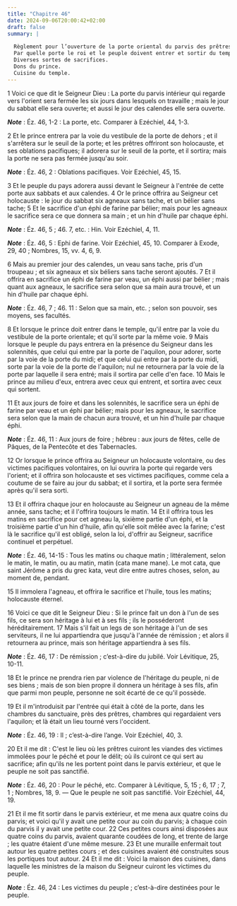 ```yaml
---
title: "Chapitre 46"
date: 2024-09-06T20:00:42+02:00
draft: false
summary: |
  
  Règlement pour l’ouverture de la porte oriental du parvis des prêtres.
  Par quelle porte le roi et le peuple doivent entrer et sortir du temple.
  Diverses sortes de sacrifices.
  Dons du prince.
  Cuisine du temple.
---
```



1 Voici ce que dit le Seigneur Dieu : La porte du parvis intérieur qui regarde vers l'orient sera fermée les six jours dans lesquels on travaille ; mais le jour du sabbat elle sera ouverte; et aussi le jour des calendes elle sera ouverte.

***Note*** :  Éz. 46, 1-2 : La porte, etc. Comparer à Ezéchiel, 44, 1-3.

2 Et le prince entrera par la voie du vestibule de la porte de dehors ; et il s'arrêtera sur le seuil de la porte; et les prêtres offriront son holocauste, et ses oblations pacifiques; il adorera sur le seuil de la porte, et il sortira; mais la porte ne sera pas fermée jusqu'au soir.

***Note*** :  Éz. 46, 2 : Oblations pacifiques. Voir Ezéchiel, 45, 15.

3 Et le peuple du pays adorera aussi devant le Seigneur à l'entrée de cette porte aux sabbats et aux calendes. 4 Or le prince offrira au Seigneur cet holocauste : le jour du sabbat six agneaux sans tache, et un bélier sans tache; 5 Et le sacrifice d'un éphi de farine par bélier; mais pour les agneaux le sacrifice sera ce que donnera sa main ; et un hin d'huile par chaque éphi.

***Note*** :  Éz. 46, 5 ; 46. 7, etc. : Hin. Voir Ezéchiel, 4, 11.

***Note*** :  Éz. 46, 5 : Ephi de farine. Voir Ezéchiel, 45, 10. Comparer à Exode, 29, 40 ; Nombres, 15, vv. 4, 6, 9.

6 Mais au premier jour des calendes, un veau sans tache, pris d'un troupeau ; et six agneaux et six béliers sans tache seront ajoutés. 7 Et il offrira en sacrifice un éphi de farine par veau, un éphi aussi par bélier ; mais quant aux agneaux, le sacrifice sera selon que sa main aura trouvé, et un hin d'huile par chaque éphi.

***Note*** :  Éz. 46, 7 ; 46. 11 : Selon que sa main, etc. ; selon son pouvoir, ses moyens, ses facultés.


8 Et lorsque le prince doit entrer dans le temple, qu'il entre par la voie du vestibule de la porte orientale; et qu'il sorte par la même voie. 9 Mais lorsque le peuple du pays entrera en la présence du Seigneur dans les solennités, que celui qui entre par la porte de l'aquilon, pour adorer, sorte par la voie de la porte du midi; et que celui qui entre par la porte du midi, sorte par la voie de la porte de l'aquilon; nul ne retournera par la voie de la porte par laquelle il sera entré; mais il sortira par celle d'en face. 10 Mais le prince au milieu d'eux, entrera avec ceux qui entrent, et sortira avec ceux qui sortent.


11 Et aux jours de foire et dans les solennités, le sacrifice sera un éphi de farine par veau et un éphi par bélier; mais pour les agneaux, le sacrifice sera selon que la main de chacun aura trouvé, et un hin d'huile par chaque éphi.

***Note*** :  Éz. 46, 11 : Aux jours de foire ; hébreu : aux jours de fêtes, celle de Pâques, de la Pentecôte et des Tabernacles.


12 Or lorsque le prince offrira au Seigneur un holocauste volontaire, ou des victimes pacifiques volontaires, on lui ouvrira la porte qui regarde vers l'orient; et il offrira son holocauste et ses victimes pacifiques, comme cela a coutume de se faire au jour du sabbat; et il sortira, et la porte sera fermée après qu'il sera sorti.


13 Et il offrira chaque jour en holocauste au Seigneur un agneau de la même année, sans tache; et il l'offrira toujours le matin. 14 Et il offrira tous les matins en sacrifice pour cet agneau la, sixième partie d'un éphi, et la troisième partie d'un hin d'huile, afin qu'elle soit mêlée avec la farine; c'est là le sacrifice qu'il est obligé, selon la loi, d'offrir au Seigneur, sacrifice continuel et perpétuel.

***Note*** :  Éz. 46, 14-15 : Tous les matins ou chaque matin ; littéralement, selon le matin, le matin, ou au matin, matin (cata mane mane). Le mot cata, que saint Jérôme a pris du grec kata, veut dire entre autres choses, selon, au moment de, pendant.

15 Il immolera l'agneau, et offrira le sacrifice et l'huile, tous les matins; holocauste éternel.


16 Voici ce que dit le Seigneur Dieu : Si le prince fait un don à l'un de ses fils, ce sera son héritage à lui et à ses fils ; ils le posséderont héréditairement. 17 Mais s'il fait un legs de son héritage à l'un de ses serviteurs, il ne lui appartiendra que jusqu'à l'année de rémission ; et alors il retournera au prince, mais son héritage appartiendra à ses fils.

***Note*** :  Éz. 46, 17 : De rémission ; c’est-à-dire du jubilé. Voir Lévitique, 25, 10-11.

18 Et le prince ne prendra rien par violence de l'héritage du peuple, ni de ses biens ; mais de son bien propre il donnera un héritage à ses fils, afin que parmi mon peuple, personne ne soit écarté de ce qu'il possède.


19 Et il m'introduisit par l'entrée qui était à côté de la porte, dans les chambres du sanctuaire, près des prêtres, chambres qui regardaient vers l'aquilon; et là était un lieu tourné vers l'occident.

***Note*** :  Éz. 46, 19 : Il ; c’est-à-dire l’ange. Voir Ezéchiel, 40, 3.

20 Et il me dit : C'est le lieu où les prêtres cuiront les viandes des victimes immolées pour le péché et pour le délit; où ils cuiront ce qui sert au sacrifice; afin qu'ils ne les portent point dans le parvis extérieur, et que le peuple ne soit pas sanctifié.

***Note*** :  Éz. 46, 20 : Pour le péché, etc. Comparer à Lévitique, 5, 15 ; 6, 17 ; 7, 1 ; Nombres, 18, 9. ― Que le peuple ne soit pas sanctifié. Voir Ezéchiel, 44, 19.


21 Et il me fit sortir dans le parvis extérieur, et me mena aux quatre coins du parvis; et voici qu'il y avait une petite cour au coin du parvis; à chaque coin du parvis il y avait une petite cour. 22 Ces petites cours ainsi disposées aux quatre coins du parvis, avaient quarante coudées de long, et trente de large ; les quatre étaient d'une même mesure. 23 Et une muraille enfermait tout autour les quatre petites cours ; et des cuisines avaient été construites sous les portiques tout autour. 24 Et il me dit : Voici la maison des cuisines, dans laquelle les ministres de la maison du Seigneur cuiront les victimes du peuple.

***Note*** :  Éz. 46, 24 : Les victimes du peuple ; c’est-à-dire destinées pour le peuple.

